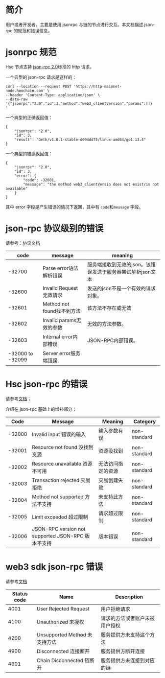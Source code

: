 # 简介
用户或者开发者，主要是使用 jsonrpc 与链的节点进行交互。本文档描述 json-rpc 的规范和错误信息。

# jsonrpc 规范

Hsc 节点支持 [json-rpc 2.0](https://www.jsonrpc.org/specification)标准的 http 请求。

一个典型的 json-rpc 请求是这样的：

```
curl --location --request POST 'https://http-mainnet-node.hoochain.com' \
--header 'Content-Type: application/json' \
--data-raw '{"jsonrpc":"2.0","id":3,"method":"web3_clientVersion","params":[]}
'
```

一个典型的正确返回值：

```
{
    "jsonrpc": "2.0",
    "id": 3,
    "result": "Geth/v1.0.1-stable-d094dd75/linux-amd64/go1.13.4"
}
```

一个典型的错误返回值：

```
{
    "jsonrpc": "2.0",
    "id": 3,
    "error": {
        "code": -32601,
        "message": "the method web3_clientVersio does not exist/is not available"
    }
}
```

其中 error 字段是产生错误的情况下返回，其中有 `code`和`message` 字段。

# json-rpc 协议级别的错误

请参考：[协议文档](http://wiki.geekdream.com/Specification/json-rpc_2.0.html)


| code             | message                    | meaning                                                    |
| ---------------- | -------------------------- | ---------------------------------------------------------- |
| -32700           | Parse error语法解析错误    | 服务端接收到无效的json。该错误发送于服务器尝试解析json文本 |
| -32600           | Invalid Request无效请求    | 发送的json不是一个有效的请求对象。                         |
| -32601           | Method not found找不到方法 | 该方法不存在或无效                                         |
| -32602           | Invalid params无效的参数   | 无效的方法参数。                                           |
| -32603           | Internal error内部错误     | JSON-RPC内部错误。                                         |
| -32000 to -32099 | Server error服务端错误     |                                                            |

# Hsc json-rpc 的错误

请参考[文档](https://eips.ethereum.org/EIPS/eip-1474#error-codes)；

介绍在 json-rpc 基础上的增补部分；

| Code   | Message                        | Meaning                                       | Category     |
| ------ | ------------------------------ | --------------------------------------------- | ------------ |
| -32000 | Invalid input 错误的输入                | 输入参数有误                 | non-standard |
| -32001 | Resource not found 没找到资源             | 资源没找到                  | non-standard |
| -32002 | Resource unavailable 资源不可用           | 无法访问指定的资源              | non-standard |
| -32003 | Transaction rejected 交易拒绝          | 交易创建失败                 | non-standard |
| -32004 | Method not supported 方法不支持          | 未支持此方法                    | non-standard |
| -32005 | Limit exceeded 超过限制              | 请求超过限制                | non-standard |
| -32006 | JSON-RPC version not supported	 JSON-RPC 版本不支持| 版本错误 | non-standard |


# web3 sdk json-rpc 错误

请参考[文档](https://eips.ethereum.org/EIPS/eip-1193#provider-errors)

| Status code | Name                  | Description                                                  |
| ----------- | --------------------- | ------------------------------------------------------------ |
| 4001        | User Rejected Request  | 用户拒绝请求                             |
| 4100        | Unauthorized 未授权         |  请求的方法或者账户未被用户授权 |
| 4200        | Unsupported Method  未支持方法  | 服务提供方未支持这个方法        |
| 4900        | Disconnected  连接断开       | 服务提供方断开连接            |
| 4901        | Chain Disconnected 链断开   | 服务提供方未连接到对应的链       |